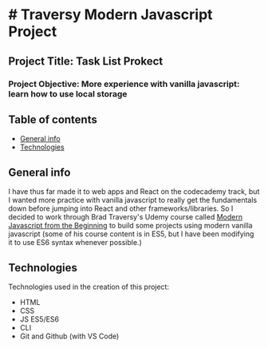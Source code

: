 # # Traversy Modern Javascript Project

## Project Title: Task List Prokect

### Project Objective: More experience with vanilla javascript: learn how to use local storage

## Table of contents

- [General info](#general-info)
- [Technologies](#technologies)

## General info

I have thus far made it to web apps and React on the codecademy track, but I wanted more practice with vanilla javascript to really get the fundamentals down before jumping into React and other frameworks/libraries.
So I decided to work through Brad Traversy's Udemy course called [Modern Javascript from the Beginning](https://www.udemy.com/course/modern-javascript-from-the-beginning/) to build some projects using modern vanilla javascript (some of his course content is in ES5, but I have been modifying it to use ES6 syntax whenever possible.)

## Technologies

Technologies used in the creation of this project:

- HTML
- CSS
- JS ES5/ES6
- CLI
- Git and Github (with VS Code)
